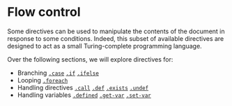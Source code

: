 # Flow control

Some directives can be used to manipulate the contents of the document in response to some conditions.
Indeed, this subset of available directives are designed to act as a small Turing-complete programming language.

Over the following sections, we will explore directives for:

- Branching
	[`.case`][case]
	[`.if`][if]
	[`.ifelse`][ifelse]
- Looping
	[`.foreach`][foreach]
- Handling directives
	[`.call`][call]
	[`.def`][def]
	[`.exists`][exists]
	[`.undef`][undef]
- Handling variables
	[`.defined`][defined]
	[`.get-var`][get-var]
	[`.set-var`][set-var]

[call]: ../call.md
[case]: ../case.md
[def]: ../def.md
[defined]: ../defined.md
[exists]: ../exists.md
[foreach]: ../foreach.md
[get-var]: ../get-var.md
[if]: ../if.md
[ifelse]: ../ifelse.md
[set-var]: ../set-var.md
[undef]: ../undef.md
[while]: ../while.md
